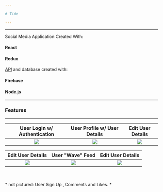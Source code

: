 ```yaml
---

# Tide

---
```


---

Social Media Application Created With:

#### React

#### Redux

[API](https://github.com/DimitriMichel/Theory) and database created with:

#### Firebase

#### Node.js

---

### Features

---

|         User Login w/ Authentication         |           User Profile w/ User Details       |         Edit User Details         
| :------------------------------------------: | :------------------------------------------: | :------------------------------------------: 
| <img src="https://i.imgur.com/YGJ08UD.png"/> | <img src="https://i.imgur.com/rN7oDfi.png"/> | <img src="https://i.imgur.com/wQFmjfz.png"/>

|        Edit User Details                     |            User "Wave" Feed                  |        Edit User Details                    | 
| :------------------------------------------: | :------------------------------------------: |:------------------------------------------: |
| <img src="https://i.imgur.com/wQFmjfz.png"/> | <img src="https://i.imgur.com/uXiNXzq.png"/> |  <img src="https://i.imgur.com/ISFVSv0.png"/>|
<br/>
<br/>
* not pictured: User Sign Up , Comments and Likes. *

